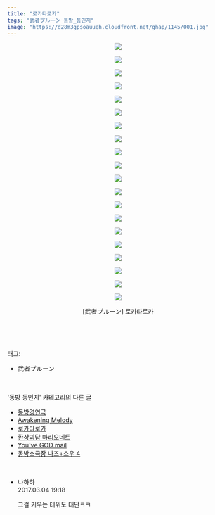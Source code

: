 ```yaml
---
title: "로카타로카"
tags: "武者プルーン 동방_동인지"
image: "https://d28m3gpsoauueh.cloudfront.net/ghap/1145/001.jpg"
---
```

<div class="article">
<p style="text-align: center; clear: none; float: none;"><img src="{{ site.imgserver4 }}/ghap/1145/001.jpg"/></p>
<p style="text-align: center; clear: none; float: none;"><img src="{{ site.imgserver4 }}/ghap/1145/002.jpg"/></p>
<p style="text-align: center; clear: none; float: none;"><img src="{{ site.imgserver4 }}/ghap/1145/003.jpg"/></p>
<p style="text-align: center; clear: none; float: none;"><img src="{{ site.imgserver4 }}/ghap/1145/004.jpg"/></p>
<p style="text-align: center; clear: none; float: none;"><img src="{{ site.imgserver4 }}/ghap/1145/005.jpg"/></p>
<p style="text-align: center; clear: none; float: none;"><img src="{{ site.imgserver4 }}/ghap/1145/006.jpg"/></p>
<p style="text-align: center; clear: none; float: none;"><img src="{{ site.imgserver4 }}/ghap/1145/007.jpg"/></p>
<p style="text-align: center; clear: none; float: none;"><img src="{{ site.imgserver4 }}/ghap/1145/008.jpg"/></p>
<p style="text-align: center; clear: none; float: none;"><img src="{{ site.imgserver4 }}/ghap/1145/009.jpg"/></p>
<p style="text-align: center; clear: none; float: none;"><img src="{{ site.imgserver4 }}/ghap/1145/010.jpg"/></p>
<p style="text-align: center; clear: none; float: none;"><img src="{{ site.imgserver4 }}/ghap/1145/011.jpg"/></p>
<p style="text-align: center; clear: none; float: none;"><img src="{{ site.imgserver4 }}/ghap/1145/012.jpg"/></p>
<p style="text-align: center; clear: none; float: none;"><img src="{{ site.imgserver4 }}/ghap/1145/013.jpg"/></p>
<p style="text-align: center; clear: none; float: none;"><img src="{{ site.imgserver4 }}/ghap/1145/014.jpg"/></p>
<p style="text-align: center; clear: none; float: none;"><img src="{{ site.imgserver4 }}/ghap/1145/015.jpg"/></p>
<p style="text-align: center; clear: none; float: none;"><img src="{{ site.imgserver4 }}/ghap/1145/016.jpg"/></p>
<p style="text-align: center; clear: none; float: none;"><img src="{{ site.imgserver4 }}/ghap/1145/017.jpg"/></p>
<p style="text-align: center; clear: none; float: none;"><img src="{{ site.imgserver4 }}/ghap/1145/018.jpg"/></p>
<p style="text-align: center; clear: none; float: none;"><img src="{{ site.imgserver4 }}/ghap/1145/019.jpg"/></p>
<p style="text-align: center; clear: none; float: none;"><img src="{{ site.imgserver4 }}/ghap/1145/020.jpg"/></p>
<p style="text-align: center; clear: none; float: none;">[武者プルーン] 로카타로카</p>
<p><br/></p>
</div><br/>
<div class="tagTrail">
<p>태그: </p>
<ul>
<li>武者プルーン</li>
</ul>
</div><br/>
<div class="another">
<p>'동방 동인지' 카테고리의 다른 글</p>
<ul>
<li><a href="/ghap_1147">동방경연극</a></li>
<li><a href="/ghap_1146">Awakening Melody</a></li>
<li><a href="/ghap_1145">로카타로카</a></li>
<li><a href="/ghap_1144">환상괴담 마리오네트</a></li>
<li><a href="/ghap_1143">You've GOD mail</a></li>
<li><a href="/ghap_1142">동방소극장 나즈+쇼우 4</a></li>
</ul>
</div><br/>
<div class="cb_module cb_fluid">
<div class="cb_wrt cb_profile">
<div class="comment">
<ul>
<li class="cb_thumb_off" id="comment14931294">
<div class="cb_comment_area">
<div class="cb_info_area">
<div class="cb_section">
<span class="cb_nick_name">나하하</span>
</div>
<div class="cb_section">
<span class="cb_date">2017.03.04 19:18 </span>
</div>
</div>
<div class="cb_dsc_comment">
<p class="cb_dsc">
											그걸 키우는 테위도 대단ㅋㅋ
										</p>
</div>
</div></li>
</ul>
</div>
</div><!-- commentList close -->
</div><br/>
